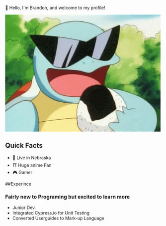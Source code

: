 :wave: Hello, I'm Brandon, and welcome to my profile!

![alt-text](https://github.com/ImNotOriginal/ImNotOriginal/blob/master/giphy.gif)

## Quick Facts
- 🌽 Live in Nebraska
- ⛩️ Huge anime Fan
- 🎮 Gamer

##Experince
### Fairly new to Programing but excited to learn more
- Junior Dev. 
- Integrated Cypress.io for Unit Testing
- Converted Userguides to Mark-up Language
